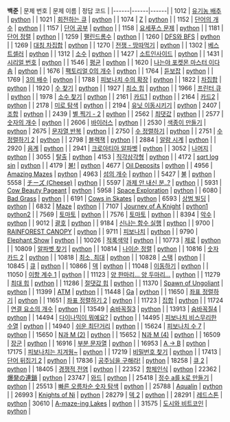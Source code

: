 **백준**
| 문제 번호 | 문제 이름 | 정답 코드 | 
|------|------|------| 
| 1012 | [유기농 배추](https://www.acmicpc.net/problem/1012) | [python](https://github.com/hafskjfha/Problem_Solve/blob/main/%EB%B0%B1%EC%A4%80/1000~10000/1012%20%EC%9C%A0%EA%B8%B0%EB%86%8D%20%EB%B0%B0%EC%B6%94/code.py) | 
| 1021 | [회전하는 큐](https://www.acmicpc.net/problem/1021) | [python](https://github.com/hafskjfha/Problem_Solve/blob/main/%EB%B0%B1%EC%A4%80/1000~10000/1021%20%ED%9A%8C%EC%A0%84%ED%95%98%EB%8A%94%20%ED%81%90/code.py) | 
| 1074 | [Z](https://www.acmicpc.net/problem/1074) | [python](https://github.com/hafskjfha/Problem_Solve/blob/main/%EB%B0%B1%EC%A4%80/1000~10000/1074%20Z/code.py) | 
| 1152 | [단어의 개수](https://www.acmicpc.net/problem/1152) | [python](https://github.com/hafskjfha/Problem_Solve/blob/main/%EB%B0%B1%EC%A4%80/1000~10000/1152%20%EB%8B%A8%EC%96%B4%EC%9D%98%20%EA%B0%9C%EC%88%98/code.py) | 
| 1157 | [단어 공부](https://www.acmicpc.net/problem/1157) | [python](https://github.com/hafskjfha/Problem_Solve/blob/main/%EB%B0%B1%EC%A4%80/1000~10000/1157%20%EB%8B%A8%EC%96%B4%20%EA%B3%B5%EB%B6%80/code.py) | 
| 1158 | [요세푸스 문제](https://www.acmicpc.net/problem/1158) | [python](https://github.com/hafskjfha/Problem_Solve/blob/main/%EB%B0%B1%EC%A4%80/1000~10000/1158%20%EC%9A%94%EC%84%B8%ED%91%B8%EC%8A%A4%20%EB%AC%B8%EC%A0%9C/code.py) | 
| 1181 | [단어 정렬](https://www.acmicpc.net/problem/1181) | [python](https://github.com/hafskjfha/Problem_Solve/blob/main/%EB%B0%B1%EC%A4%80/1000~10000/1181%20%EB%8B%A8%EC%96%B4%20%EC%A0%95%EB%A0%AC/code.py) | 
| 1259 | [팰린드롬수](https://www.acmicpc.net/problem/1259) | [python](https://github.com/hafskjfha/Problem_Solve/blob/main/%EB%B0%B1%EC%A4%80/1000~10000/1259%20%ED%8C%B0%EB%A6%B0%EB%93%9C%EB%A1%AC%EC%88%98/code.py) | 
| 1260 | [DFS와 BFS](https://www.acmicpc.net/problem/1260) | [python](https://github.com/hafskjfha/Problem_Solve/blob/main/%EB%B0%B1%EC%A4%80/1000~10000/1260%20DFS%EC%99%80%20BFS/code.py) | 
| 1269 | [대칭 차집합](https://www.acmicpc.net/problem/1269) | [python](https://github.com/hafskjfha/Problem_Solve/blob/main/%EB%B0%B1%EC%A4%80/1000~10000/1269%20%EB%8C%80%EC%B9%AD%20%EC%B0%A8%EC%A7%91%ED%95%A9/code.py) | 
| 1270 | [전쟁 - 땅따먹기](https://www.acmicpc.net/problem/1270) | [python](https://github.com/hafskjfha/Problem_Solve/blob/main/%EB%B0%B1%EC%A4%80/1000~10000/1270%20%EC%A0%84%EC%9F%81%20-%20%EB%95%85%EB%94%B0%EB%A8%B9%EA%B8%B0/code.py) | 
| 1302 | [베스트셀러](https://www.acmicpc.net/problem/1302) | [python](https://github.com/hafskjfha/Problem_Solve/blob/main/%EB%B0%B1%EC%A4%80/1000~10000/1302%20%EB%B2%A0%EC%8A%A4%ED%8A%B8%EC%85%80%EB%9F%AC/code.py) | 
| 1312 | [소수](https://www.acmicpc.net/problem/1312) | [python](https://github.com/hafskjfha/Problem_Solve/blob/main/%EB%B0%B1%EC%A4%80/1000~10000/1312%20%EC%86%8C%EC%88%98/code.py) | 
| 1427 | [소트인사이드](https://www.acmicpc.net/problem/1427) | [python](https://github.com/hafskjfha/Problem_Solve/blob/main/%EB%B0%B1%EC%A4%80/1000~10000/1427%20%EC%86%8C%ED%8A%B8%EC%9D%B8%EC%82%AC%EC%9D%B4%EB%93%9C/code.py) | 
| 1431 | [시리얼 번호](https://www.acmicpc.net/problem/1431) | [python](https://github.com/hafskjfha/Problem_Solve/blob/main/%EB%B0%B1%EC%A4%80/1000~10000/1431%20%EC%8B%9C%EB%A6%AC%EC%96%BC%20%EB%B2%88%ED%98%B8/code.py) | 
| 1546 | [평균](https://www.acmicpc.net/problem/1546) | [python](https://github.com/hafskjfha/Problem_Solve/blob/main/%EB%B0%B1%EC%A4%80/1000~10000/1546%20%ED%8F%89%EA%B7%A0/code.py) | 
| 1620 | [나는야 포켓몬 마스터 이다솜](https://www.acmicpc.net/problem/1620) | [python](https://github.com/hafskjfha/Problem_Solve/blob/main/%EB%B0%B1%EC%A4%80/1000~10000/1620%20%EB%82%98%EB%8A%94%EC%95%BC%20%ED%8F%AC%EC%BC%93%EB%AA%AC%20%EB%A7%88%EC%8A%A4%ED%84%B0%20%EC%9D%B4%EB%8B%A4%EC%86%9C/code.py) | 
| 1676 | [팩토리얼 0의 개수](https://www.acmicpc.net/problem/1676) | [python](https://github.com/hafskjfha/Problem_Solve/blob/main/%EB%B0%B1%EC%A4%80/1000~10000/1676%20%ED%8C%A9%ED%86%A0%EB%A6%AC%EC%96%BC%200%EC%9D%98%20%EA%B0%9C%EC%88%98/code.py) | 
| 1764 | [듣보잡](https://www.acmicpc.net/problem/1764) | [python](https://github.com/hafskjfha/Problem_Solve/blob/main/%EB%B0%B1%EC%A4%80/1000~10000/1764%20%EB%93%A3%EB%B3%B4%EC%9E%A1/code.py) | 
| 1769 | [3의 배수](https://www.acmicpc.net/problem/1769) | [python](https://github.com/hafskjfha/Problem_Solve/blob/main/%EB%B0%B1%EC%A4%80/1000~10000/1769%203%EC%9D%98%20%EB%B0%B0%EC%88%98/code.py) | 
| 1788 | [피보나치 수의 확장](https://www.acmicpc.net/problem/1788) | [python](https://github.com/hafskjfha/Problem_Solve/blob/main/%EB%B0%B1%EC%A4%80/1000~10000/1788%20%ED%94%BC%EB%B3%B4%EB%82%98%EC%B9%98%20%EC%88%98%EC%9D%98%20%ED%99%95%EC%9E%A5/code.py) | 
| 1822 | [차집합](https://www.acmicpc.net/problem/1822) | [python](https://github.com/hafskjfha/Problem_Solve/blob/main/%EB%B0%B1%EC%A4%80/1000~10000/1822%20%EC%B0%A8%EC%A7%91%ED%95%A9/code.py) | 
| 1920 | [수 찾기](https://www.acmicpc.net/problem/1920) | [python](https://github.com/hafskjfha/Problem_Solve/blob/main/%EB%B0%B1%EC%A4%80/1000~10000/1920%20%EC%88%98%20%EC%B0%BE%EA%B8%B0/code.py) | 
| 1927 | [최소 힙](https://www.acmicpc.net/problem/1927) | [python](https://github.com/hafskjfha/Problem_Solve/blob/main/%EB%B0%B1%EC%A4%80/1000~10000/1927%20%EC%B5%9C%EC%86%8C%20%ED%9E%99/code.py) | 
| 1966 | [프린터 큐](https://www.acmicpc.net/problem/1966) | [python](https://github.com/hafskjfha/Problem_Solve/blob/main/%EB%B0%B1%EC%A4%80/1000~10000/1966%20%ED%94%84%EB%A6%B0%ED%84%B0%20%ED%81%90/code.py) | 
| 1978 | [소수 찾기](https://www.acmicpc.net/problem/1978) | [python](https://github.com/hafskjfha/Problem_Solve/blob/main/%EB%B0%B1%EC%A4%80/1000~10000/1978%20%EC%86%8C%EC%88%98%20%EC%B0%BE%EA%B8%B0/code.py) | 
| 2161 | [카드1](https://www.acmicpc.net/problem/2161) | [python](https://github.com/hafskjfha/Problem_Solve/blob/main/%EB%B0%B1%EC%A4%80/1000~10000/2161%20%EC%B9%B4%EB%93%9C1/code.py) | 
| 2164 | [카드2](https://www.acmicpc.net/problem/2164) | [python](https://github.com/hafskjfha/Problem_Solve/blob/main/%EB%B0%B1%EC%A4%80/1000~10000/2164%20%EC%B9%B4%EB%93%9C2/code.py) | 
| 2178 | [미로 탐색](https://www.acmicpc.net/problem/2178) | [python](https://github.com/hafskjfha/Problem_Solve/blob/main/%EB%B0%B1%EC%A4%80/1000~10000/2178%20%EB%AF%B8%EB%A1%9C%20%ED%83%90%EC%83%89/code.py) | 
| 2194 | [유닛 이동시키기](https://www.acmicpc.net/problem/2194) | [python](https://github.com/hafskjfha/Problem_Solve/blob/main/%EB%B0%B1%EC%A4%80/1000~10000/2194%20%EC%9C%A0%EB%8B%9B%20%EC%9D%B4%EB%8F%99%EC%8B%9C%ED%82%A4%EA%B8%B0/code.py)
| 2407 | [조합](https://www.acmicpc.net/problem/2407) | [python](https://github.com/hafskjfha/Problem_Solve/blob/main/%EB%B0%B1%EC%A4%80/1000~10000/2407%20%EC%A1%B0%ED%95%A9/code.py) | 
| 2439 | [별 찍기 - 2](https://www.acmicpc.net/problem/2439) | [python](https://github.com/hafskjfha/Problem_Solve/blob/main/%EB%B0%B1%EC%A4%80/1000~10000/2439%20%EB%B3%84%20%EC%B0%8D%EA%B8%B0%20-%202/code.py) | 
| 2562 | [최댓값](https://www.acmicpc.net/problem/2562) | [python](https://github.com/hafskjfha/Problem_Solve/blob/main/%EB%B0%B1%EC%A4%80/1000~10000/2562%20%EC%B5%9C%EB%8C%93%EA%B0%92/code.py) | 
| 2577 | [숫자의 개수](https://www.acmicpc.net/problem/2577) | [python](https://github.com/hafskjfha/Problem_Solve/blob/main/%EB%B0%B1%EC%A4%80/1000~10000/2577%20%EC%88%AB%EC%9E%90%EC%9D%98%20%EA%B0%9C%EC%88%98/code.py) | 
| 2606 | [바이러스](https://www.acmicpc.net/problem/2606) | [python](https://github.com/hafskjfha/Problem_Solve/blob/main/%EB%B0%B1%EC%A4%80/1000~10000/2606%20%EB%B0%94%EC%9D%B4%EB%9F%AC%EC%8A%A4/code.py) | 
| 2530 | [색종이 만들기](https://www.acmicpc.net/problem/2630) | [python](https://github.com/hafskjfha/Problem_Solve/blob/main/%EB%B0%B1%EC%A4%80/1000~10000/2630%20%EC%83%89%EC%A2%85%EC%9D%B4%20%EB%A7%8C%EB%93%A4%EA%B8%B0/code.py)
| 2675 | [문자열 반복](https://www.acmicpc.net/problem/2675) | [python](https://github.com/hafskjfha/Problem_Solve/blob/main/%EB%B0%B1%EC%A4%80/1000~10000/2675%20%EB%AC%B8%EC%9E%90%EC%97%B4%20%EB%B0%98%EB%B3%B5/code.py) | 
| 2750 | [수 정렬하기](https://www.acmicpc.net/problem/2750) | [python](https://github.com/hafskjfha/Problem_Solve/blob/main/%EB%B0%B1%EC%A4%80/1000~10000/2750%20%EC%88%98%20%EC%A0%95%EB%A0%AC%ED%95%98%EA%B8%B0/code.py) | 
| 2751 | [수 정렬하기 2](https://www.acmicpc.net/problem/2751) | [python](https://github.com/hafskjfha/Problem_Solve/blob/main/%EB%B0%B1%EC%A4%80/1000~10000/2751%20%EC%88%98%20%EC%A0%95%EB%A0%AC%ED%95%98%EA%B8%B0%202/code.py) | 
| 2798 | [블랙잭](https://www.acmicpc.net/problem/2798) | [python](https://github.com/hafskjfha/Problem_Solve/blob/main/%EB%B0%B1%EC%A4%80/1000~10000/2798%20%EB%B8%94%EB%9E%99%EC%9E%AD/code.py) | 
| 2884 | [알람 시계](https://www.acmicpc.net/problem/2884) | [python](https://github.com/hafskjfha/Problem_Solve/blob/main/%EB%B0%B1%EC%A4%80/1000~10000/2884%20%EC%95%8C%EB%9E%8C%20%EC%8B%9C%EA%B3%84/code.py) | 
| 2920 | [음계](https://www.acmicpc.net/problem/2920) | [python](https://github.com/hafskjfha/Problem_Solve/blob/main/%EB%B0%B1%EC%A4%80/1000~10000/2920%20%EC%9D%8C%EA%B3%84/code.py) | 
| 2941 | [크로아티아 알파벳](https://www.acmicpc.net/problem/2941) | [python](https://github.com/hafskjfha/Problem_Solve/blob/main/%EB%B0%B1%EC%A4%80/1000~10000/2941%20%ED%81%AC%EB%A1%9C%EC%95%84%ED%8B%B0%EC%95%84%20%EC%95%8C%ED%8C%8C%EB%B2%B3/code.py) | 
| 3052 | [나머지](https://www.acmicpc.net/problem/3052) | [python](https://github.com/hafskjfha/Problem_Solve/blob/main/%EB%B0%B1%EC%A4%80/1000~10000/3052%20%EB%82%98%EB%A8%B8%EC%A7%80/code.py) | 
| 3055 | [탈출](https://www.acmicpc.net/problem/3055) | [python](https://github.com/hafskjfha/Problem_Solve/blob/main/%EB%B0%B1%EC%A4%80/1000~10000/3055%20%ED%83%88%EC%B6%9C/code.py)
| 4153 | [직각삼각형](https://www.acmicpc.net/problem/4153) | [python](https://github.com/hafskjfha/Problem_Solve/blob/main/%EB%B0%B1%EC%A4%80/1000~10000/4153%20%EC%A7%81%EA%B0%81%EC%82%BC%EA%B0%81%ED%98%95/code.py) | 
| 4172 | [sqrt log sin](https://www.acmicpc.net/problem/4172) | [python](https://github.com/hafskjfha/Problem_Solve/blob/main/%EB%B0%B1%EC%A4%80/1000~10000/4172%20sqrt%20log%20sin/code.py) | 
| 4179 | [불!](https://www.acmicpc.net/problem/4179) | [python](https://github.com/hafskjfha/Problem_Solve/blob/main/%EB%B0%B1%EC%A4%80/1000~10000/4179%20%EB%B6%88!/code.py)
| 4677 | [Oil Deposits](https://www.acmicpc.net/problem/4677) | [python](https://github.com/hafskjfha/Problem_Solve/blob/main/%EB%B0%B1%EC%A4%80/1000~10000/4677%20Oil%20Deposits/code.py) | 
| 4956 | [Amazing Mazes](https://www.acmicpc.net/problem/4956) | [python](https://github.com/hafskjfha/Problem_Solve/blob/main/%EB%B0%B1%EC%A4%80/1000~10000/4956%20Amazing%20Mazes/code.py)
| 4963 | [섬의 개수](https://www.acmicpc.net/problem/4963) | [python](https://github.com/hafskjfha/Problem_Solve/blob/main/%EB%B0%B1%EC%A4%80/1000~10000/4963%20%EC%84%AC%EC%9D%98%20%EA%B0%9C%EC%88%98/code.py) | 
| 5427 | [불](https://www.acmicpc.net/problem/5427) | [python](https://github.com/hafskjfha/Problem_Solve/blob/main/%EB%B0%B1%EC%A4%80/1000~10000/5427%20%EB%B6%88/code.py)
| 5558 | [チーズ (Cheese)](https://www.acmicpc.net/problem/5558) | [python](https://github.com/hafskjfha/Problem_Solve/blob/main/%EB%B0%B1%EC%A4%80/1000~10000/5558%20%E3%83%81%E3%83%BC%E3%82%BA%20(Cheese)/code.py) |
| 5597 | [과제 안 내신 분..?](https://www.acmicpc.net/problem/5597) | [python](https://github.com/hafskjfha/Problem_Solve/blob/main/%EB%B0%B1%EC%A4%80/1000~10000/5597%20%EA%B3%BC%EC%A0%9C%20%EC%95%88%20%EB%82%B4%EC%8B%A0%20%EB%B6%84..%3F/code.py) | 
| 5931 | [Cow Beauty Pageant](https://www.acmicpc.net/problem/5931) | [python](https://github.com/hafskjfha/Problem_Solve/blob/main/%EB%B0%B1%EC%A4%80/1000~10000/5931%20Cow%20Beauty%20Pageant/code.py)
| 5958 | [Space Exploration](https://www.acmicpc.net/problem/5958) | [python](https://github.com/hafskjfha/Problem_Solve/blob/main/%EB%B0%B1%EC%A4%80/1000~10000/5958%20Space%20Exploration/code.py) | 
| 6080 | [Bad Grass](https://www.acmicpc.net/problem/6080) | [python](https://github.com/hafskjfha/Problem_Solve/blob/main/%EB%B0%B1%EC%A4%80/1000~10000/6080%20Bad%20Grass/code.py) | 
| 6191 | [Cows in Skates](https://www.acmicpc.net/problem/6191) | [python](https://github.com/hafskjfha/Problem_Solve/blob/main/%EB%B0%B1%EC%A4%80/1000~10000/6191%20Cows%20on%20Skates/code.py)
| 6593 | [상범 빌딩](https://www.acmicpc.net/problem/6593) | [python](https://github.com/hafskjfha/Problem_Solve/blob/main/%EB%B0%B1%EC%A4%80/1000~10000/6593%20%EC%83%81%EB%B2%94%20%EB%B9%8C%EB%94%A9/code.py) | 
| 6832 | [Maze](https://www.acmicpc.net/problem/6832) | [python](https://github.com/hafskjfha/Problem_Solve/blob/main/%EB%B0%B1%EC%A4%80/1000~10000/6832%20Maze/code.py) | 
| 7107 | [Journey of A Knight](https://www.acmicpc.net/problem/7107) | [python1](https://github.com/hafskjfha/Problem_Solve/blob/main/%EB%B0%B1%EC%A4%80/1000~10000/7107%20Journey%20of%20A%20Knight/code1.py) [python2](https://github.com/hafskjfha/Problem_Solve/blob/main/%EB%B0%B1%EC%A4%80/1000~10000/7107%20Journey%20of%20A%20Knight/code2.py) | 
| 7569 | [토마토](https://www.acmicpc.net/problem/7569) | [python](https://github.com/hafskjfha/Problem_Solve/blob/main/%EB%B0%B1%EC%A4%80/1000~10000/7569%20%ED%86%A0%EB%A7%88%ED%86%A0/code.py) | 
| 7576 | [토마토](https://www.acmicpc.net/problem/7576) | [python](https://github.com/hafskjfha/Problem_Solve/blob/main/%EB%B0%B1%EC%A4%80/1000~10000/7576%20%ED%86%A0%EB%A7%88%ED%86%A0/code.py) | 
| 8394 | [악수](https://www.acmicpc.net/problem/8394) | [python](https://github.com/hafskjfha/Problem_Solve/blob/main/%EB%B0%B1%EC%A4%80/1000~10000/8394%20%EC%95%85%EC%88%98/code.py) | 
| 9012 | [괄호](https://www.acmicpc.net/problem/9012) | [python](https://github.com/hafskjfha/Problem_Solve/blob/main/%EB%B0%B1%EC%A4%80/1000~10000/9012%20%EA%B4%84%ED%98%B8/code.py) | 
| 9184 | [신나는 함수 실행](https://www.acmicpc.net/problem/9184) | [python](https://github.com/hafskjfha/Problem_Solve/blob/main/%EB%B0%B1%EC%A4%80/1000~10000/9184%20%EC%8B%A0%EB%82%98%EB%8A%94%20%ED%95%A8%EC%88%98%20%EC%8B%A4%ED%96%89/code.py) | 
| 9700 | [RAINFOREST CANOPY](https://www.acmicpc.net/problem/9700) | [python](https://github.com/hafskjfha/Problem_Solve/blob/main/%EB%B0%B1%EC%A4%80/1000~10000/9700%20RAINFOREST%20CANOPY/code.py) | 
| 9711 | [피보나치](https://www.acmicpc.net/problem/9711) | [python](https://github.com/hafskjfha/Problem_Solve/blob/main/%EB%B0%B1%EC%A4%80/1000~10000/9711%20%ED%94%BC%EB%B3%B4%EB%82%98%EC%B9%98/code.py) | 
| 9790 | [Elephant Show](https://www.acmicpc.net/problem/9790) | [python](https://github.com/hafskjfha/Problem_Solve/blob/main/%EB%B0%B1%EC%A4%80/1000~10000/9790%20Elephant%20Show/code.py) | 
| 10026 | [적록색약](https://www.acmicpc.net/problem/10026) | [python](https://github.com/hafskjfha/Problem_Solve/blob/main/%EB%B0%B1%EC%A4%80/10001~20000/10026%20%EC%A0%81%EB%A1%9D%EC%83%89%EC%95%BD/code.py) | 
| 10773 | [제로](https://www.acmicpc.net/problem/10773) | [python](https://github.com/hafskjfha/Problem_Solve/blob/main/%EB%B0%B1%EC%A4%80/10001~20000/10773%20%EC%A0%9C%EB%A1%9C/code.py) | 
| 10809 | [알파벳 찾기](https://www.acmicpc.net/problem/10809) | [python](https://github.com/hafskjfha/Problem_Solve/blob/main/%EB%B0%B1%EC%A4%80/10001~20000/10809%20%EC%95%8C%ED%8C%8C%EB%B2%B3%20%EC%B0%BE%EA%B8%B0/code.py) | 
| 10814 | [나이순 정렬](https://www.acmicpc.net/problem/10814) | [python](https://github.com/hafskjfha/Problem_Solve/blob/main/%EB%B0%B1%EC%A4%80/10001~20000/10814%20%EB%82%98%EC%9D%B4%EC%88%9C%20%EC%A0%95%EB%A0%AC/code.py) | 
| 10816 | [숫자 카드 2](https://www.acmicpc.net/problem/10816) | [python](https://github.com/hafskjfha/Problem_Solve/blob/main/%EB%B0%B1%EC%A4%80/10001~20000/10816%20%EC%88%AB%EC%9E%90%20%EC%B9%B4%EB%93%9C%202/code.py) | 
| 10818 | [최소, 최대](https://www.acmicpc.net/problem/10818) | [python](https://github.com/hafskjfha/Problem_Solve/blob/main/%EB%B0%B1%EC%A4%80/10001~20000/10818%20%EC%B5%9C%EC%86%8C%2C%20%EC%B5%9C%EB%8C%80/code.py) | 
| 10828 | [스택](https://www.acmicpc.net/problem/10828) | [python](https://github.com/hafskjfha/Problem_Solve/blob/main/%EB%B0%B1%EC%A4%80/10001~20000/10828%20%EC%8A%A4%ED%83%9D/code.py) | 
| 10845 | [큐](https://www.acmicpc.net/problem/10845) | [python](https://github.com/hafskjfha/Problem_Solve/blob/main/%EB%B0%B1%EC%A4%80/10001~20000/10845%20%ED%81%90/code.py) | 
| 10866 | [덱](https://www.acmicpc.net/problem/10866) | [python](https://github.com/hafskjfha/Problem_Solve/blob/main/%EB%B0%B1%EC%A4%80/10001~20000/10866%20%EB%8D%B1/code.py) | 
| 11048 | [이동하기](https://www.acmicpc.net/problem/11048) | [python](https://github.com/hafskjfha/Problem_Solve/blob/main/%EB%B0%B1%EC%A4%80/10001~20000/11048%20%EC%9D%B4%EB%8F%99%ED%95%98%EA%B8%B0/code.py) | 
| 11050 | [이항 계수 1](https://www.acmicpc.net/problem/11050) | [python](https://github.com/hafskjfha/Problem_Solve/blob/main/%EB%B0%B1%EC%A4%80/10001~20000/11050%20%EC%9D%B4%ED%95%AD%20%EA%B3%84%EC%88%98%201/code.py) | 
| 11123 | [양 한마리... 양 두마리...](https://www.acmicpc.net/problem/11123) | [python](https://github.com/hafskjfha/Problem_Solve/blob/main/%EB%B0%B1%EC%A4%80/10001~20000/11123%20%EC%96%91%20%ED%95%9C%EB%A7%88%EB%A6%AC...%20%EC%96%91%20%EB%91%90%EB%A7%88%EB%A6%AC.../code.py) | 
| 11279 | [최대 힙](https://www.acmicpc.net/problem/11279) | [python](https://github.com/hafskjfha/Problem_Solve/blob/main/%EB%B0%B1%EC%A4%80/10001~20000/11279%20%EC%B5%9C%EB%8C%80%20%ED%9E%99/code.py) | 
| 11286 | [절댓값 힙](https://www.acmicpc.net/problem/11286) | [python](https://github.com/hafskjfha/Problem_Solve/blob/main/%EB%B0%B1%EC%A4%80/10001~20000/11286%20%EC%A0%88%EB%8C%93%EA%B0%92%20%ED%9E%99/code.py) | 
| 11370 | [Spawn of Ungoliant](https://www.acmicpc.net/problem/11370) | [python](https://github.com/hafskjfha/Problem_Solve/blob/main/%EB%B0%B1%EC%A4%80/10001~20000/11370%20Spawn%20of%20Ungoliant/code.py) | 
| 11399 | [ATM](https://www.acmicpc.net/problem/11399) | [python](https://github.com/hafskjfha/Problem_Solve/blob/main/%EB%B0%B1%EC%A4%80/10001~20000/11399%20ATM/code.py) | 
| 11448 | [Ga](https://www.acmicpc.net/problem/11448) | [python](https://github.com/hafskjfha/Problem_Solve/blob/main/%EB%B0%B1%EC%A4%80/10001~20000/11448%20Ga/code.py) | 
| 11650 | [좌표 정렬하기](https://www.acmicpc.net/problem/11650) | [python](https://github.com/hafskjfha/Problem_Solve/blob/main/%EB%B0%B1%EC%A4%80/10001~20000/11650%20%EC%A2%8C%ED%91%9C%20%EC%A0%95%EB%A0%AC%ED%95%98%EA%B8%B0/code.py) | 
| 11651 | [좌표 정렬하기 2](https://www.acmicpc.net/problem/11651) | [python](https://github.com/hafskjfha/Problem_Solve/blob/main/%EB%B0%B1%EC%A4%80/10001~20000/11651%20%EC%A2%8C%ED%91%9C%20%EC%A0%95%EB%A0%AC%ED%95%98%EA%B8%B0%202/code.py) | 
| 11723 | [집합](https://www.acmicpc.net/problem/11723) | [python](https://github.com/hafskjfha/Problem_Solve/blob/main/%EB%B0%B1%EC%A4%80/10001~20000/11723%20%EC%A7%91%ED%95%A9/code.py) | 
| 11724 | [연결 요소의 개수](https://www.acmicpc.net/problem/11724) | [python](https://github.com/hafskjfha/Problem_Solve/blob/main/%EB%B0%B1%EC%A4%80/10001~20000/11724%20%EC%97%B0%EA%B2%B0%20%EC%9A%94%EC%86%8C%EC%9D%98%20%EA%B0%9C%EC%88%98/code.py) |
| 13549 | [숨바꼭질3](https://www.acmicpc.net/problem/13549) | [python](https://github.com/hafskjfha/Problem_Solve/blob/main/%EB%B0%B1%EC%A4%80/10001~20000/13549%20%EC%88%A8%EB%B0%94%EA%BC%AD%EC%A7%88%203/code.py) |
| 13913 | [숨바꼭질4](https://www.acmicpc.net/problem/13913) | [python](https://github.com/hafskjfha/Problem_Solve/blob/main/%EB%B0%B1%EC%A4%80/10001~20000/13913%20%EC%88%A8%EB%B0%94%EA%BC%AD%EC%A7%88%204/code.py) |
| 14494 | [다이나믹이 뭐예요?](https://www.acmicpc.net/problem/14494) | [python](https://github.com/hafskjfha/Problem_Solve/blob/main/%EB%B0%B1%EC%A4%80/10001~20000/14494%20%EB%8B%A4%EC%9D%B4%EB%82%98%EB%AF%B9%EC%9D%B4%20%EB%AD%90%EC%98%88%EC%9A%94%3F/code.py) | 
| 14495 | [피보나치 비스무리한 수열](https://www.acmicpc.net/problem/14495) | [python](https://github.com/hafskjfha/Problem_Solve/blob/main/%EB%B0%B1%EC%A4%80/10001~20000/14495%20%ED%94%BC%EB%B3%B4%EB%82%98%EC%B9%98%20%EB%B9%84%EC%8A%A4%EB%AC%B4%EB%A6%AC%ED%95%9C%20%EC%88%98%EC%97%B4/code.py) | 
| 14940 | [쉬운 최단거리](https://www.acmicpc.net/problem/14940) | [python](https://github.com/hafskjfha/Problem_Solve/blob/main/%EB%B0%B1%EC%A4%80/10001~20000/14940%20%EC%89%AC%EC%9A%B4%20%EC%B5%9C%EB%8B%A8%EA%B1%B0%EB%A6%AC/code.py) | 
| 15624 | [피보나치 수 7](https://www.acmicpc.net/problem/15624) | [python](https://github.com/hafskjfha/Problem_Solve/blob/main/%EB%B0%B1%EC%A4%80/10001~20000/15624%20%ED%94%BC%EB%B3%B4%EB%82%98%EC%B9%98%20%EC%88%98%207/code.py) | 
| 15650 | [N과 M (2)](https://www.acmicpc.net/problem/15650) | [python](https://github.com/hafskjfha/Problem_Solve/blob/main/%EB%B0%B1%EC%A4%80/10001~20000/15650%20N%EA%B3%BC%20M%20(2)/code.py) |
| 15652 | [N과 M (4)](https://www.acmicpc.net/problem/15652) | [python](https://github.com/hafskjfha/Problem_Solve/blob/main/%EB%B0%B1%EC%A4%80/10001~20000/15652%20N%EA%B3%BC%20M%20(4)/code.py) |
| 16509 | [장군](https://www.acmicpc.net/problem/16509) | [python](https://github.com/hafskjfha/Problem_Solve/blob/main/%EB%B0%B1%EC%A4%80/10001~20000/16509%20%EC%9E%A5%EA%B5%B0/code.py) | 
| 16916 | [부분 문자열](https://www.acmicpc.net/problem/16916) | [python](https://github.com/hafskjfha/Problem_Solve/blob/main/%EB%B0%B1%EC%A4%80/10001~20000/16916%20%EB%B6%80%EB%B6%84%20%EB%AC%B8%EC%9E%90%EC%97%B4/code.py) | 
| 16953 | [A → B](https://www.acmicpc.net/problem/16953) | [python](https://github.com/hafskjfha/Problem_Solve/blob/main/%EB%B0%B1%EC%A4%80/10001~20000/16953%20A%20%E2%86%92%20B/code.py)
| 17175 | [피보나치는 지겨웡~](https://www.acmicpc.net/problem/17175) | [python](https://github.com/hafskjfha/Problem_Solve/blob/main/%EB%B0%B1%EC%A4%80/10001~20000/17175%20%ED%94%BC%EB%B3%B4%EB%82%98%EC%B9%98%EB%8A%94%20%EC%A7%80%EA%B2%A8%EC%9B%A1~/code.py) | 
| 17219 | [비밀번호 찾기](https://www.acmicpc.net/problem/17219) | [python](https://github.com/hafskjfha/Problem_Solve/blob/main/%EB%B0%B1%EC%A4%80/10001~20000/17219%20%EB%B9%84%EB%B0%80%EB%B2%88%ED%98%B8%20%EC%B0%BE%EA%B8%B0/code.py) | 
| 17413 | [단어 뒤집기 2](https://www.acmicpc.net/problem/17413) | [python](https://github.com/hafskjfha/Problem_Solve/blob/main/%EB%B0%B1%EC%A4%80/10001~20000/17413%20%EB%8B%A8%EC%96%B4%20%EB%92%A4%EC%A7%91%EA%B8%B0%202/code.py) | 
| 17836 | [공주님을 구해라!](https://www.acmicpc.net/problem/17836) | [python](https://github.com/hafskjfha/Problem_Solve/blob/main/%EB%B0%B1%EC%A4%80/10001~20000/%EA%B3%B5%EC%A3%BC%EB%8B%98%EC%9D%84%20%EA%B5%AC%ED%95%B4%EB%9D%BC!/code.py)
| 18258 | [큐 2](https://www.acmicpc.net/problem/18258) | [python](https://github.com/hafskjfha/Problem_Solve/blob/main/%EB%B0%B1%EC%A4%80/10001~20000/18258%20%ED%81%90%202/code.py) | 
| 18405 | [경쟁적 전염](https://www.acmicpc.net/problem/18405) | [python](https://github.com/hafskjfha/Problem_Solve/blob/main/%EB%B0%B1%EC%A4%80/10001~20000/18405%20%EA%B2%BD%EC%9F%81%EC%A0%81%20%EC%A0%84%EC%97%BC/code.py) | 
| 22352 | [항체인식](https://www.acmicpc.net/problem/22352) | [python](https://github.com/hafskjfha/Problem_Solve/tree/main/%EB%B0%B1%EC%A4%80/20001~30000/22352%20%ED%95%AD%EC%B2%B4%20%EC%9D%B8%EC%8B%9D)
| 22362 | [爆発の連鎖](https://www.acmicpc.net/problem/22362) | [python](https://github.com/hafskjfha/Problem_Solve/blob/main/%EB%B0%B1%EC%A4%80/20001~30000/22362%20%E7%88%86%E7%99%BA%E3%81%AE%E9%80%A3%E9%8E%96/code.py)
| 23747 | [와드](https://www.acmicpc.net/problem/23747) | [python](https://github.com/hafskjfha/Problem_Solve/blob/main/%EB%B0%B1%EC%A4%80/20001~30000/23747%20%EC%99%80%EB%93%9C/code.py) |
| 25418 | [정수 a를 k로 만들기](https://www.acmicpc.net/problem/25418) | [python](https://github.com/hafskjfha/Problem_Solve/blob/main/%EB%B0%B1%EC%A4%80/20001~30000/25418%20%EC%A0%95%EC%88%98%20a%EB%A5%BC%20k%EB%A1%9C%20%EB%A7%8C%EB%93%A4%EA%B8%B0/code.py) | 
| 25513 | [빠른 오름차순 숫자 탐색](https://www.acmicpc.net/problem/25513) | [python](https://github.com/hafskjfha/Problem_Solve/blob/main/%EB%B0%B1%EC%A4%80/20001~30000/25513%20%EB%B9%A0%EB%A5%B8%20%EC%98%A4%EB%A6%84%EC%B0%A8%EC%88%9C%20%EC%88%AB%EC%9E%90%20%ED%83%90%EC%83%89/code.py) |
| 25788 | [Aqualin](https://www.acmicpc.net/problem/25788) | [python](https://github.com/hafskjfha/Problem_Solve/blob/main/%EB%B0%B1%EC%A4%80/20001~30000/25788%20Aqualin/code.py) |
| 26993 | [Knights of Ni](https://www.acmicpc.net/problem/26993) | [python](https://github.com/hafskjfha/Problem_Solve/blob/main/%EB%B0%B1%EC%A4%80/20001~30000/26993%20Knights%20of%20Ni/code.py)
| 28279 | [덱 2](https://www.acmicpc.net/problem/28279) | [python](https://github.com/hafskjfha/Problem_Solve/blob/main/%EB%B0%B1%EC%A4%80/20001~30000/28279%20%EB%8D%B12/code.py) | 
| 28291 | [레드스톤](https://www.acmicpc.net/problem/28291) | [python](https://github.com/hafskjfha/Problem_Solve/blob/main/%EB%B0%B1%EC%A4%80/20001~30000/28291%20%EB%A0%88%EB%93%9C%EC%8A%A4%ED%86%A4/code.py)
| 30610 | [A-maze-ing Lakes](https://www.acmicpc.net/problem/30610) | [python](https://github.com/hafskjfha/Problem_Solve/blob/main/%EB%B0%B1%EC%A4%80/30001~40000/30610%20A-maze-ing%20Lakes/code.py) | 
| 31575 | [도시와 비트코인](https://www.acmicpc.net/problem/31575) | [python](https://github.com/hafskjfha/Problem_Solve/blob/main/%EB%B0%B1%EC%A4%80/30001~40000/31575%20%EB%8F%84%EC%8B%9C%EC%99%80%20%EB%B9%84%ED%8A%B8%EC%BD%94%EC%9D%B8/code.py) | 

